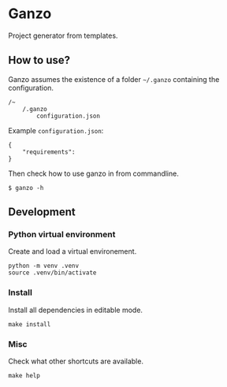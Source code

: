 # Ganzo

Project generator from templates.

## How to use?

Ganzo assumes the existence of a folder `~/.ganzo` containing the configuration.

```
/~
    /.ganzo
        configuration.json
```

Example `configuration.json`:

```
{
    "requirements":
}
```

Then check how to use ganzo in from commandline.

```
$ ganzo -h
```

## Development

### Python virtual environment

Create and load a virtual environement.

```
python -m venv .venv
source .venv/bin/activate
```

### Install

Install all dependencies in editable mode.

```
make install
```

### Misc

Check what other shortcuts are available.

```
make help
```

